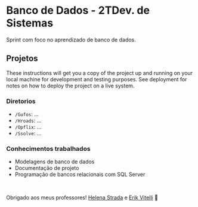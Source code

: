 # Banco de Dados - 2TDev. de Sistemas

Sprint com foco no aprendizado de banco de dados. 

## Projetos

These instructions will get you a copy of the project up and running on your local machine for development and testing purposes. See deployment for notes on how to deploy the project on a live system.

### Diretorios

- `/Gufos`: ...
- `/Hroads`: ...
- `/Opflix`: ...
- `/Ssolve`: ...


### Conhecimentos trabalhados

- Modelagens de banco de dados
- Documentação de projeto
- Programação de bancos relacionais com SQL Server

&nbsp;

Obrigado aos meus professores! [Helena Strada](https://github.com/hstrada) e [Erik Vitelli](https://github.com/EVitelli) 💜 